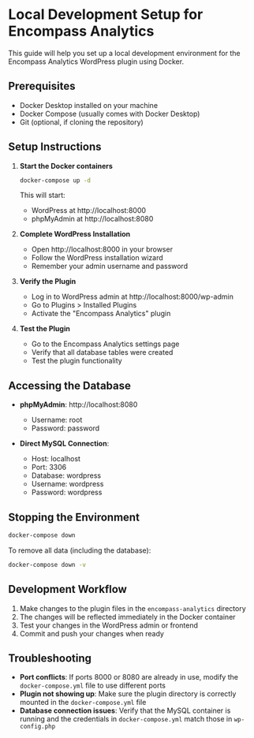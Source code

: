 # Local Development Setup for Encompass Analytics

This guide will help you set up a local development environment for the Encompass Analytics WordPress plugin using Docker.

## Prerequisites

- Docker Desktop installed on your machine
- Docker Compose (usually comes with Docker Desktop)
- Git (optional, if cloning the repository)

## Setup Instructions

1. **Start the Docker containers**
   ```bash
   docker-compose up -d
   ```
   This will start:
   - WordPress at http://localhost:8000
   - phpMyAdmin at http://localhost:8080

2. **Complete WordPress Installation**
   - Open http://localhost:8000 in your browser
   - Follow the WordPress installation wizard
   - Remember your admin username and password

3. **Verify the Plugin**
   - Log in to WordPress admin at http://localhost:8000/wp-admin
   - Go to Plugins > Installed Plugins
   - Activate the "Encompass Analytics" plugin

4. **Test the Plugin**
   - Go to the Encompass Analytics settings page
   - Verify that all database tables were created
   - Test the plugin functionality

## Accessing the Database

- **phpMyAdmin**: http://localhost:8080
  - Username: root
  - Password: password

- **Direct MySQL Connection**:
  - Host: localhost
  - Port: 3306
  - Database: wordpress
  - Username: wordpress
  - Password: wordpress

## Stopping the Environment

```bash
docker-compose down
```

To remove all data (including the database):

```bash
docker-compose down -v
```

## Development Workflow

1. Make changes to the plugin files in the `encompass-analytics` directory
2. The changes will be reflected immediately in the Docker container
3. Test your changes in the WordPress admin or frontend
4. Commit and push your changes when ready

## Troubleshooting

- **Port conflicts**: If ports 8000 or 8080 are already in use, modify the `docker-compose.yml` file to use different ports
- **Plugin not showing up**: Make sure the plugin directory is correctly mounted in the `docker-compose.yml` file
- **Database connection issues**: Verify that the MySQL container is running and the credentials in `docker-compose.yml` match those in `wp-config.php`
